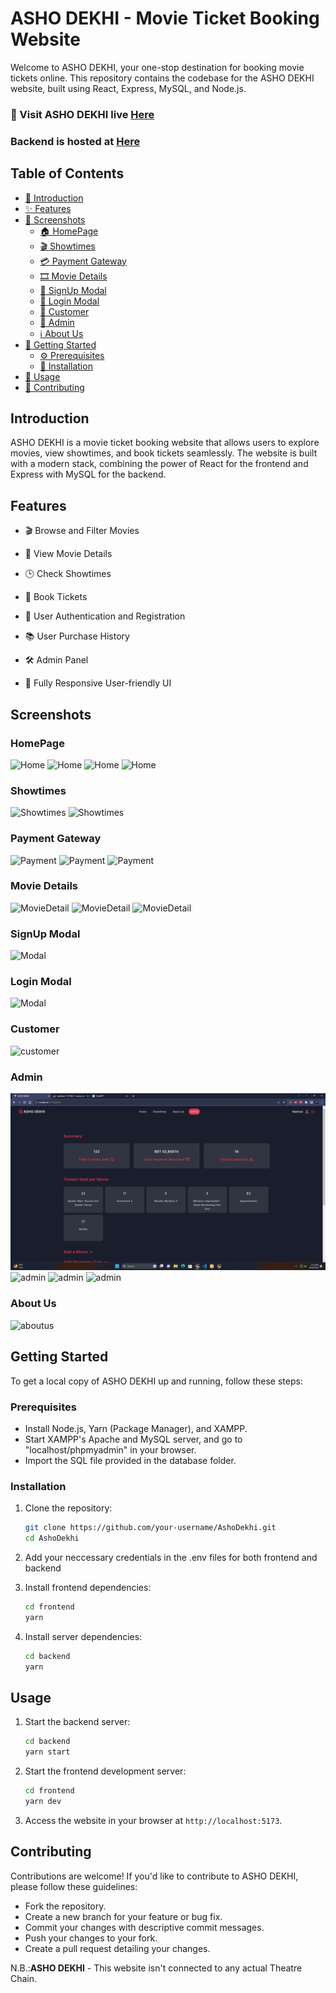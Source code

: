 # ASHO DEKHI - Movie Ticket Booking Website

Welcome to ASHO DEKHI, your one-stop destination for booking movie tickets online. This repository contains the codebase for the ASHO DEKHI website, built using React, Express, MySQL, and Node.js.

### 🚀 Visit ASHO DEKHI live [Here](https://asho-dekhi.vercel.app/)

### Backend is hosted at [Here](https://asho-dekhi-api.onrender.com/)

## Table of Contents

- [👋 Introduction](#introduction)
- [✨ Features](#features)
- [📸 Screenshots](#screenshots)
  - [🏠 HomePage](#homepage)
  - [🎬 Showtimes](#showtimes)
  - [💳 Payment Gateway](#payment-gateway)
  - [🎞 Movie Details](#movie-details)
  - [📝 SignUp Modal](#signup-modal)
  - [🔑 Login Modal](#login-modal)
  - [👤 Customer](#customer)
  - [👑 Admin](#admin)
  - [ℹ️ About Us](#about-us)
- [🚀 Getting Started](#getting-started)
  - [⚙️ Prerequisites](#prerequisites)
  - [🔧 Installation](#installation)
- [🎉 Usage](#usage)
- [🤝 Contributing](#contributing)

## Introduction

ASHO DEKHI is a movie ticket booking website that allows users to explore movies, view showtimes, and book tickets seamlessly. The website is built with a modern stack, combining the power of React for the frontend and Express with MySQL for the backend.

## Features

- 🎬 Browse and Filter Movies

- 🎥 View Movie Details

- 🕒 Check Showtimes

- 🎫 Book Tickets

- 🔐 User Authentication and Registration

- 📚 User Purchase History

- 🛠 Admin Panel

- 📱 Fully Responsive User-friendly UI

## Screenshots

### HomePage

![Home](/demo/Home1.png)
![Home](/demo/Home2.png)
![Home](/demo/Home3.png)
![Home](/demo/Home4.png)

### Showtimes

![Showtimes](/demo/Showtimes1.png)
![Showtimes](/demo/Showtimes2.png)

### Payment Gateway

![Payment](/demo/Purchase1.png)
![Payment](/demo/Purchase2.png)
![Payment](/demo/Purchase3.png)

### Movie Details

![MovieDetail](/demo/MovieDetails1.png)
![MovieDetail](/demo/MovieDetails2.png)
![MovieDetail](/demo/MovieDetails3.png)

### SignUp Modal

![Modal](/demo/signup.png)

### Login Modal

![Modal](/demo/login.png)

### Customer

![customer](/demo/Customer.png)

### Admin

![admin](/Admin1.png)
![admin](/demo/Admin2.png)
![admin](/demo/Admin3.png)
![admin](/demo/Admin4.png)

### About Us

![aboutus](/demo/Aboutus.png)

## Getting Started

To get a local copy of ASHO DEKHI up and running, follow these steps:

### Prerequisites

- Install Node.js, Yarn (Package Manager), and XAMPP.
- Start XAMPP's Apache and MySQL server, and go to "localhost/phpmyadmin" in your browser.
- Import the SQL file provided in the database folder.

### Installation

1. Clone the repository:

   ```sh
   git clone https://github.com/your-username/AshoDekhi.git
   cd AshoDekhi
   ```

2. Add your neccessary credentials in the .env files for both frontend and backend

3. Install frontend dependencies:

   ```sh
   cd frontend
   yarn
   ```

4. Install server dependencies:

   ```sh
   cd backend
   yarn
   ```

## Usage

1. Start the backend server:

   ```sh
   cd backend
   yarn start
   ```

2. Start the frontend development server:

   ```sh
   cd frontend
   yarn dev
   ```

3. Access the website in your browser at `http://localhost:5173`.

## Contributing

Contributions are welcome! If you'd like to contribute to ASHO DEKHI, please follow these guidelines:

- Fork the repository.
- Create a new branch for your feature or bug fix.
- Commit your changes with descriptive commit messages.
- Push your changes to your fork.
- Create a pull request detailing your changes.

N.B.:**ASHO DEKHI** - This website isn't connected to any actual Theatre Chain.
